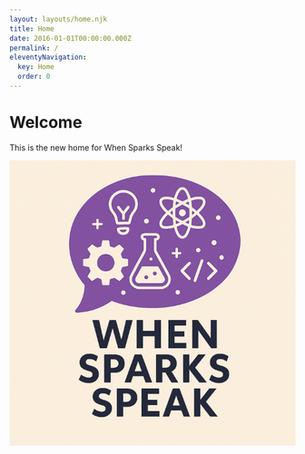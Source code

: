 ```yaml
---
layout: layouts/home.njk
title: Home
date: 2016-01-01T00:00:00.000Z
permalink: /
eleventyNavigation:
  key: Home
  order: 0
---
```

# Welcome

This is the new home for When Sparks Speak!

![](/static/img/1749311081190.png)



[](https://app.netlify.com/start/deploy?repository=https://github.com/danurbanowicz/eleventy-netlify-boilerplate&stack=cms)
